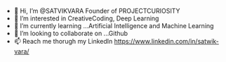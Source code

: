 - 👋 Hi, I’m @SATVIKVARA Founder of PROJECTCURIOSITY
- 👀 I’m interested in CreativeCoding, Deep Learning
- 🌱 I’m currently learning ...Artificial Intelligence and Machine Learning
- 💞️ I’m looking to collaborate on ...Github
- 📫 Reach me thorugh my LinkedIn https://www.linkedin.com/in/satwik-vara/

<!---
SATVIKVARA/SATVIKVARA is a ✨ special ✨ repository because its `README.md` (this file) appears on your GitHub profile.
You can click the Preview link to take a look at your changes.
--->
